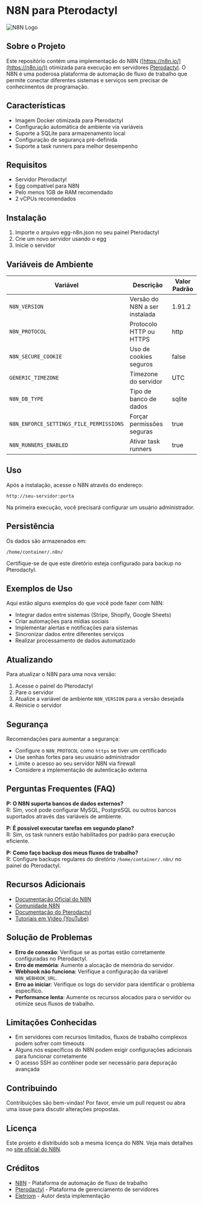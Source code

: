 # N8N para Pterodactyl

![N8N Logo](https://n8n.io/images/n8n-logo.png)

## Sobre o Projeto

Este repositório contém uma implementação do N8N ([https://n8n.io/](https://n8n.io/)) otimizada para execução em servidores [Pterodactyl](https://pterodactyl.io/). O N8N é uma poderosa plataforma de automação de fluxo de trabalho que permite conectar diferentes sistemas e serviços sem precisar de conhecimentos de programação.

## Características

- Imagem Docker otimizada para Pterodactyl
- Configuração automática de ambiente via variáveis
- Suporte a SQLite para armazenamento local
- Configuração de segurança pré-definida
- Suporte a task runners para melhor desempenho

## Requisitos

- Servidor Pterodactyl
- Egg compatível para N8N
- Pelo menos 1GB de RAM recomendado
- 2 vCPUs recomendados

## Instalação

1. Importe o arquivo egg-n8n.json no seu painel Pterodactyl
2. Crie um novo servidor usando o egg
3. Inicie o servidor

## Variáveis de Ambiente

| Variável | Descrição | Valor Padrão |
|----------|-----------|--------------|
| `N8N_VERSION` | Versão do N8N a ser instalada | 1.91.2 |
| `N8N_PROTOCOL` | Protocolo HTTP ou HTTPS | http |
| `N8N_SECURE_COOKIE` | Uso de cookies seguros | false |
| `GENERIC_TIMEZONE` | Timezone do servidor | UTC |
| `N8N_DB_TYPE` | Tipo de banco de dados | sqlite |
| `N8N_ENFORCE_SETTINGS_FILE_PERMISSIONS` | Forçar permissões seguras | true |
| `N8N_RUNNERS_ENABLED` | Ativar task runners | true |

## Uso

Após a instalação, acesse o N8N através do endereço:

```
http://seu-servidor:porta
```

Na primeira execução, você precisará configurar um usuário administrador.

## Persistência

Os dados são armazenados em:

```
/home/container/.n8n/
```

Certifique-se de que este diretório esteja configurado para backup no Pterodactyl.

## Exemplos de Uso

Aqui estão alguns exemplos do que você pode fazer com N8N:

- Integrar dados entre sistemas (Stripe, Shopify, Google Sheets)
- Criar automações para mídias sociais
- Implementar alertas e notificações para sistemas
- Sincronizar dados entre diferentes serviços
- Realizar processamento de dados automatizado

## Atualizando

Para atualizar o N8N para uma nova versão:

1. Acesse o painel do Pterodactyl
2. Pare o servidor
3. Atualize a variável de ambiente `N8N_VERSION` para a versão desejada
4. Reinicie o servidor

## Segurança

Recomendações para aumentar a segurança:

- Configure o `N8N_PROTOCOL` como `https` se tiver um certificado
- Use senhas fortes para seu usuário administrador
- Limite o acesso ao seu servidor N8N via firewall
- Considere a implementação de autenticação externa

## Perguntas Frequentes (FAQ)

**P: O N8N suporta bancos de dados externos?**  
R: Sim, você pode configurar MySQL, PostgreSQL ou outros bancos suportados através das variáveis de ambiente.

**P: É possível executar tarefas em segundo plano?**  
R: Sim, os task runners estão habilitados por padrão para execução eficiente.

**P: Como faço backup dos meus fluxos de trabalho?**  
R: Configure backups regulares do diretório `/home/container/.n8n/` no painel do Pterodactyl.

## Recursos Adicionais

- [Documentação Oficial do N8N](https://docs.n8n.io/)
- [Comunidade N8N](https://community.n8n.io/)
- [Documentação do Pterodactyl](https://pterodactyl.io/project/introduction.html)
- [Tutoriais em Vídeo (YouTube)](https://www.youtube.com/c/n8n_io)

## Solução de Problemas

- **Erro de conexão**: Verifique se as portas estão corretamente configuradas no Pterodactyl.
- **Erro de memória**: Aumente a alocação de memória do servidor.
- **Webhook não funciona**: Verifique a configuração da variável `N8N_WEBHOOK_URL`.
- **Erro ao iniciar**: Verifique os logs do servidor para identificar o problema específico.
- **Performance lenta**: Aumente os recursos alocados para o servidor ou otimize seus fluxos de trabalho.

## Limitações Conhecidas

- Em servidores com recursos limitados, fluxos de trabalho complexos podem sofrer com timeouts
- Alguns nós específicos do N8N podem exigir configurações adicionais para funcionar corretamente
- O acesso SSH ao contêiner pode ser necessário para depuração avançada

## Contribuindo

Contribuições são bem-vindas! Por favor, envie um pull request ou abra uma issue para discutir alterações propostas.

## Licença

Este projeto é distribuído sob a mesma licença do N8N. Veja mais detalhes no [site oficial do N8N](https://n8n.io/licensing/).

## Créditos

- [N8N](https://n8n.io/) - Plataforma de automação de fluxo de trabalho
- [Pterodactyl](https://pterodactyl.io/) - Plataforma de gerenciamento de servidores
- [Eletriom](https://eletriom.com.br) - Autor desta implementação 